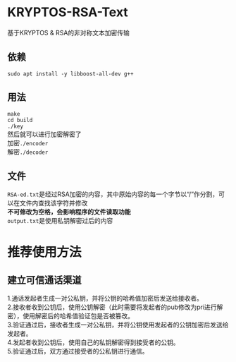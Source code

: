 # KRYPTOS-RSA-Text
基于KRYPTOS &amp; RSA的非对称文本加密传输
## 依赖
`sudo apt install -y libboost-all-dev g++`
## 用法 
`make`  
`cd build`  
`./key`  
然后就可以进行加密解密了  
加密`./encoder`  
解密`./decoder`  
## 文件
`RSA-ed.txt`是经过RSA加密的内容，其中原始内容的每一个字节以“/”作分割，可以在文件内查找该字符并修改  
**不可修改为空格，会影响程序的文件读取功能**  
`output.txt`是使用私钥解密过后的内容
# 推荐使用方法
##  建立可信通话渠道
1.通话发起者生成一对公私钥，并将公钥的哈希值加密后发送给接收者。  
2.接收者收到公钥后，使用公钥解密（此时需要将发起者的pub修改为pri进行解密），使用解密后的哈希值验证包是否被篡改。  
3.验证通过后，接收者生成一对公私钥，并将公钥使用发起者的公钥加密后发送给发起者。  
4.发起者收到公钥后，使用自己的私钥解密得到接受者的公钥。  
5.验证通过后，双方通过接受者的公私钥进行通信。  
